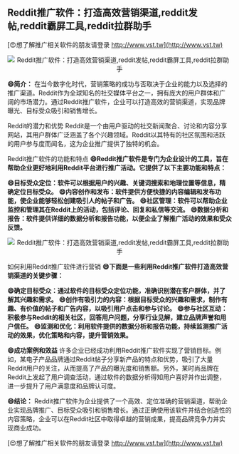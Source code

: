 ## **Reddit推广软件：打造高效营销渠道,reddit发帖,reddit霸屏工具,reddit拉群助手**

[😍想了解推广相关软件的朋友请登录 http://www.vst.tw](http://www.vst.tw)

 <center><img src="https://vst.tw/MP4/tuiguang/png/0.png" alt="Reddit推广软件：打造高效营销渠道,reddit发帖,reddit霸屏工具,reddit拉群助手"></center>

**😄简介：**
在当今数字化时代，营销策略的成功与否取决于企业的能力以及选择的推广渠道。Reddit作为全球知名的社交媒体平台之一，拥有庞大的用户群体和广阔的市场潜力。通过Reddit推广软件，企业可以打造高效的营销渠道，实现品牌曝光、目标受众吸引和销售增长。

Reddit的潜力和优势
Reddit是一个由用户驱动的社交新闻聚合、讨论和内容分享网站，其用户群体广泛涵盖了各个兴趣领域。Reddit以其特有的社区氛围和活跃的用户参与度而闻名，这为企业推广提供了独特的机会。

Reddit推广软件的功能和特点
**😄Reddit推广软件是专门为企业设计的工具，旨在帮助企业更好地利用Reddit平台进行推广活动。它提供了以下主要功能和特点：**

**😄目标受众定位：软件可以根据用户的兴趣、关键词搜索和地理位置等信息，精确定位目标受众。**
**😄内容创作和发布：软件提供方便快捷的内容编辑和发布功能，使企业能够轻松创建吸引人的帖子和广告。**
**😄社区管理：软件可以帮助企业监控和管理其在Reddit上的活动，包括评论、回复和私信等交流。**
**😄数据分析和报告：软件提供详细的数据分析和报告功能，以便企业了解推广活动的效果和受众反馈。**

 <center><img src="https://vst.tw/MP4/tuiguang/png/1.png" alt="Reddit推广软件：打造高效营销渠道,reddit发帖,reddit霸屏工具,reddit拉群助手"></center>

如何利用Reddit推广软件进行营销
**😄下面是一些利用Reddit推广软件打造高效营销渠道的关键步骤：**

**😄确定目标受众：通过软件的目标受众定位功能，准确识别潜在客户群体，并了解其兴趣和需求。**
**😄创作有吸引力的内容：根据目标受众的兴趣和需求，制作有趣、有价值的帖子和广告内容，以吸引用户点击和参与讨论。**
**😄参与社区互动：积极参与Reddit的相关社区，回答用户问题，分享行业见解，建立品牌声誉和用户信任。**
**😄监测和优化：利用软件提供的数据分析和报告功能，持续监测推广活动的效果，优化策略和内容，提升营销效果。**

**😄成功案例和效益**
许多企业已经成功利用Reddit推广软件实现了营销目标。例如，某电子产品品牌通过Reddit帖子分享新产品的特点和优势，吸引了大量Reddit用户的关注，从而提高了产品的曝光度和销售额。另外，某时尚品牌在Reddit上发起了用户调查活动，通过软件的数据分析得知用户喜好并作出调整，进一步提升了用户满意度和品牌认可度。

**😄结论：**
Reddit推广软件为企业提供了一个高效、定位准确的营销渠道，帮助企业实现品牌推广、目标受众吸引和销售增长。通过正确使用该软件并结合创造性的内容策略，企业可以在Reddit社区中取得卓越的营销成果，提高品牌竞争力并实现商业成功。

[😍想了解推广相关软件的朋友请登录 http://www.vst.tw](http://www.vst.tw)



